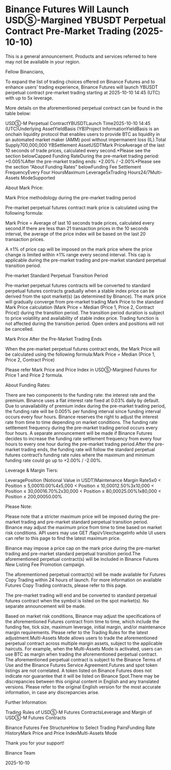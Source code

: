 # Binance Futures Will Launch USDⓈ-Margined YBUSDT Perpetual Contract Pre-Market Trading (2025-10-10)

This is a general announcement. Products and services referred to here may not be available in your region.

Fellow Binancians,

To expand the list of trading choices offered on Binance Futures and to enhance users’ trading experience, Binance Futures will launch YBUSDT perpetual contract pre-market trading starting at 2025-10-10 14:45 (UTC) with up to 5x leverage. 

More details on the aforementioned perpetual contract can be found in the table below:  

USDⓈ-M Perpetual ContractYBUSDTLaunch Time2025-10-10 14:45 (UTC)Underlying AssetYieldBasis (YB)Project InformationYieldBasis is an onchain liquidity protocol that enables users to provide BTC as liquidity in an automated market maker (AMM) pool without impermanent loss (IL).Total Supply700,000,000 YBSettlement AssetUSDTMark PriceAverage of the last 10 seconds of trade prices, calculated every second.*Please see the section belowCapped Funding RateDuring the pre-market trading period: +0.005%After the pre-market trading ends: +2.00% / -2.00%*Please see the section “About Funding Rates” belowFunding Fee Settlement FrequencyEvery Four HoursMaximum Leverage5xTrading Hours24/7Multi-Assets ModeSupported

About Mark Price:

Mark Price methodology during the pre-market trading period

Pre-market perpetual futures contract mark price is calculated using the following formula:

Mark Price = Average of last 10 seconds trade prices, calculated every second.If there are less than 21 transaction prices in the 10 seconds interval, the average of the price index will be based on the last 20 transaction prices. 

A ±1% of price cap will be imposed on the mark price where the price change is limited within ±1% range every second interval. This cap is applicable during the pre-market trading and pre-market standard perpetual transition period. 

Pre-market Standard Perpetual Transition Period

Pre-market perpetual futures contracts will be converted to standard perpetual futures contracts gradually when a stable index price can be derived from the spot market(s) (as determined by Binance). The mark price will gradually converge from pre-market trading Mark Price to the standard Mark Price calculation (Mark Price = Median (Price 1, Price 2, Contract Price)) during the transition period. The transition period duration is subject to price volatility and availability of stable index price. Trading function is not affected during the transition period. Open orders and positions will not be cancelled. 

Mark Price After the Pre-Market Trading Ends

When the pre-market perpetual futures contract ends, the Mark Price will be calculated using the following formula:Mark Price = Median (Price 1, Price 2, Contract Price)

Please refer Mark Price and Price Index in USDⓈ-Margined Futures for Price 1 and Price 2 formula. 

About Funding Rates:

There are two components to the funding rate: the interest rate and the premium. Binance uses a flat interest rate fixed at 0.03% daily by default. Due to unavailability of premium index during the pre-market trading period, the funding rate will be 0.005% per funding interval since funding interval occurs every four hours. Binance reserves the right to adjust the interest rate from time to time depending on market conditions. The funding rate settlement frequency during the pre-market trading period occurs every four hours. A separate announcement will be made if Binance Futures decides to increase the funding rate settlement frequency from every four hours to every one hour during the pre-market trading period.After the pre-market trading ends, the funding rate will follow the standard perpetual futures contract’s funding rate rules where the maximum and minimum funding rate could go up to +2.00% / -2.00%. 

Leverage & Margin Tiers:

LeveragePosition (Notional Value in USDT)Maintenance Margin Rate5x0 < Position ≤ 5,00010.00%4x5,000 < Position ≤ 10,00012.50%3x10,000 < Position ≤ 30,00016.70%2x30,000 < Position ≤ 80,00025.00%1x80,000 < Position ≤ 200,00050.00%

Please Note:

Please note that a stricter maximum price will be imposed during the pre-market trading and pre-market standard perpetual transition period. Binance may adjust the maximum price from time to time based on market risk conditions. API users may use GET /fapi/v1/exchangeInfo while UI users can refer to this page to find the latest maximum price. 

Binance may impose a price cap on the mark price during the pre-market trading and pre-market standard perpetual transition period.The aforementioned perpetual contract(s) will be included in Binance Futures New Listing Fee Promotion campaign.

The aforementioned perpetual contract(s) will be made available for Futures Copy Trading within 24 hours of launch. For more information on available Futures Copy Trading contracts, please refer to this page.

The pre-market trading will end and be converted to standard perpetual futures contract when the symbol is listed on the spot market(s). No separate announcement will be made.

Based on market risk conditions, Binance may adjust the specifications of the aforementioned Futures contract from time to time, which include the funding fee, tick size, maximum leverage, initial margin, and/or maintenance margin requirements. Please refer to the Trading Rules for the latest adjustment.Multi-Assets Mode allows users to trade the aforementioned perpetual contract across multiple margin assets, subject to the applicable haircuts. For example, when the Multi-Assets Mode is activated, users can use BTC as margin when trading the aforementioned perpetual contract. The aforementioned perpetual contract is subject to the Binance Terms of Use and the Binance Futures Service Agreement.Futures and spot token listings are not correlated. A token listed on Binance Futures does not indicate nor guarantee that it will be listed on Binance Spot.There may be discrepancies between this original content in English and any translated versions. Please refer to the original English version for the most accurate information, in case any discrepancies arise.

Further Information:

Trading Rules of USDⓈ-M Futures ContractsLeverage and Margin of USDⓈ-M Futures Contracts

Binance Futures Fee StructureHow to Select Trading PairsFunding Rate HistoryMark Price and Price IndexMulti-Assets Mode

Thank you for your support!

Binance Team

2025-10-10
